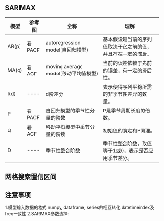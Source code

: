 ## SARIMAX
| 模型   | 参考图 | 全称                           | 理解 |
| ----   | ----- | ---                           | --- |
| AR(p) | 看PACF | autoregression model(自回归模型)     | 基本假设是当前的序列值取决于它之前的值，并且存在一定的滞后。 |
| MA(q) | 看ACF  | moving average model(移动平均值模型)  | 当前的误差依赖于先前的误差，有一定的滞后性。              |
| I(d)  | ----   | d阶差分                             | 表示使得序列平稳所需的非季节性差异的数量。                |
| P     | 看PACF | 自回归模型的季节性分量的阶数            | P是季节周期长度的倍数。                                |
| Q     | 看ACF  | 移动平均模型中季节分量的阶数            | 初始值的确定和P同理。                                 |
| D     | ----  | 季节性整合阶数                        | 季节性整合阶数，取值等于1或0，表示是否应用季节差分。       |

## 网格搜索置信区间

## 注意事项
1.模型输入数据的格式
	numpy, dataframe, series的相互转化
	datetimeindex及freq一致性
2.SARIMAX参数选择: